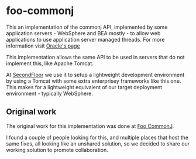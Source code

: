 foo-commonj
===========

This an implementation of the commonj API, implemented by some application servers - WebSphere and BEA mostly - 
to allow web applications to use application server managed threads. For more information visit [Oracle's page](http://docs.oracle.com/cd/E12840_01/wls/docs103/commonj/commonj.html)

This implementation allows the same API to be used in servers that do not implement this, like Apache Tomcat.

At [SecondFloor](www.secondfloor.nl) we use it to setup a lightweight development environment by using a Tomcat with some extra enterprisey frameworks like this one. This makes for a lightweight equivalent of our target deployment environment - typically WebSphere.

## Original work

The original work for this implementation was done at [Foo CommonJ](http://commonj.myfoo.de/).  

I found a couple of people looking for this, and multiple places that host the same fixes, all looking like an unshared solution, so we decided to share our working solution to promote collaboration.
